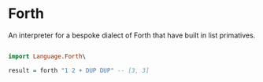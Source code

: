 # Forth

An interpreter for a bespoke dialect of Forth that have built in list primatives.

```haskell 

import Language.Forth\

result = forth "1 2 + DUP DUP" -- [3, 3]


```
